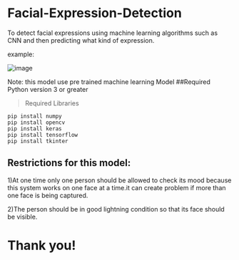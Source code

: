 # Facial-Expression-Detection
To detect facial expressions using machine learning algorithms such as CNN and then predicting what kind of expression.

example:

![image](https://user-images.githubusercontent.com/54232149/177506393-94080231-5071-412b-9c27-7f402267830e.png)


Note: this model use pre trained machine learning Model
##Required Python version 3 or greater 

>Required Libraries

```
pip install numpy
pip install opencv
pip install keras
pip install tensorflow
pip install tkinter
```

## Restrictions for this model:

1)At one time only one person should be allowed to check its mood because this system works on one face at a time.it can create problem if more than one face is being captured.

2)The person should be in good lightning condition so that its face should be visible.

# Thank you!
